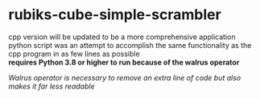 # rubiks-cube-simple-scrambler

cpp version will be updated to be a more comprehensive application\
python script was an attempt to accomplish the same functionality as the cpp program in as few lines as possible\
**requires Python 3.8 or higher to run because of the walrus operator**

*Walrus operator is necessary to remove an extra line of code but also makes it far less readable*
